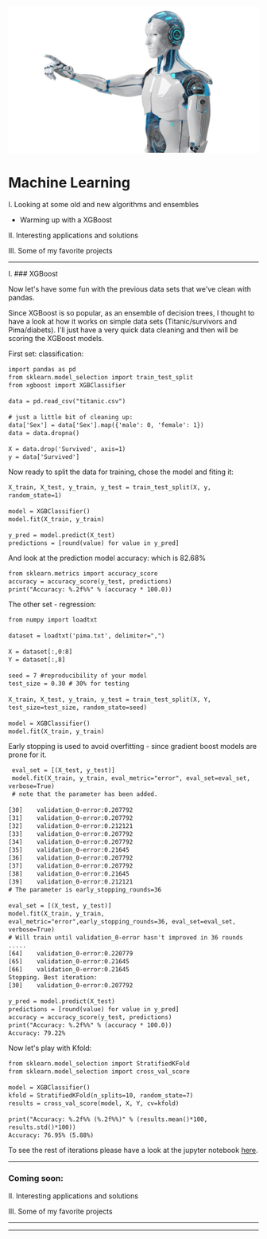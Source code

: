 ![Machine Learning](/images/robo28.jpg)

# Machine Learning

I. Looking at some old and new algorithms and ensembles
   - Warming up with a XGBoost 

II. Interesting applications and solutions 

III. Some of my favorite projects


------------------
I. ### XGBoost

   Now let's have some fun with the previous data sets that we've clean with pandas.

   Since XGBoost is so popular, as an ensemble of decision trees, I thought to have a look at how it works on simple data sets (Titanic/survivors and Pima/diabets). I'll just have a very quick data cleaning and then will be scoring the XGBoost models.

First set: classification: 

    import pandas as pd
    from sklearn.model_selection import train_test_split
    from xgboost import XGBClassifier

    data = pd.read_csv("titanic.csv")

    # just a little bit of cleaning up:
    data['Sex'] = data['Sex'].map({'male': 0, 'female': 1})
    data = data.dropna()
    
    X = data.drop('Survived', axis=1)
    y = data['Survived']

Now ready to split the data for training, chose the model and fiting it:

    X_train, X_test, y_train, y_test = train_test_split(X, y, random_state=1)
    
    model = XGBClassifier()
    model.fit(X_train, y_train)

    y_pred = model.predict(X_test)
    predictions = [round(value) for value in y_pred]

And look at the prediction model accuracy: which is 82.68%

    from sklearn.metrics import accuracy_score
    accuracy = accuracy_score(y_test, predictions)
    print("Accuracy: %.2f%%" % (accuracy * 100.0))

The other set - regression: 

    from numpy import loadtxt 

    dataset = loadtxt('pima.txt', delimiter=",")

    X = dataset[:,0:8] 
    Y = dataset[:,8]

    seed = 7 #reproducibility of your model
    test_size = 0.30 # 30% for testing

    X_train, X_test, y_train, y_test = train_test_split(X, Y, test_size=test_size, random_state=seed)

    model = XGBClassifier() 
    model.fit(X_train, y_train)

Early stopping is used to avoid overfitting - since gradient boost models are prone for it.

     eval_set = [(X_test, y_test)] 
     model.fit(X_train, y_train, eval_metric="error", eval_set=eval_set, verbose=True)
     # note that the parameter has been added. 

    [30]	validation_0-error:0.207792
    [31]	validation_0-error:0.207792
    [32]	validation_0-error:0.212121
    [33]	validation_0-error:0.207792
    [34]	validation_0-error:0.207792
    [35]	validation_0-error:0.21645
    [36]	validation_0-error:0.207792
    [37]	validation_0-error:0.207792
    [38]	validation_0-error:0.21645
    [39]	validation_0-error:0.212121
    # The parameter is early_stopping_rounds=36

    eval_set = [(X_test, y_test)] 
    model.fit(X_train, y_train, eval_metric="error",early_stopping_rounds=36, eval_set=eval_set, verbose=True)
    # Will train until validation_0-error hasn't improved in 36 rounds
    .....
    [64]	validation_0-error:0.220779
    [65]	validation_0-error:0.21645
    [66]	validation_0-error:0.21645
    Stopping. Best iteration:
    [30]	validation_0-error:0.207792

    y_pred = model.predict(X_test) 
    predictions = [round(value) for value in y_pred] 
    accuracy = accuracy_score(y_test, predictions) 
    print("Accuracy: %.2f%%" % (accuracy * 100.0))
    Accuracy: 79.22%

Now let's play with Kfold:

    from sklearn.model_selection import StratifiedKFold 
    from sklearn.model_selection import cross_val_score
    
    model = XGBClassifier()
    kfold = StratifiedKFold(n_splits=10, random_state=7) 
    results = cross_val_score(model, X, Y, cv=kfold)

    print("Accuracy: %.2f%% (%.2f%%)" % (results.mean()*100, results.std()*100))
    Accuracy: 76.95% (5.88%)

To see the rest of iterations please have a look at the jupyter notebook [here](https://github.com/DanielMoraite/DanielMoraite.github.io/blob/master/assets/XGBoost.ipynb).

-------------------

### Coming soon:

II. Interesting applications and solutions 

III. Some of my favorite projects

----------------
----------------
